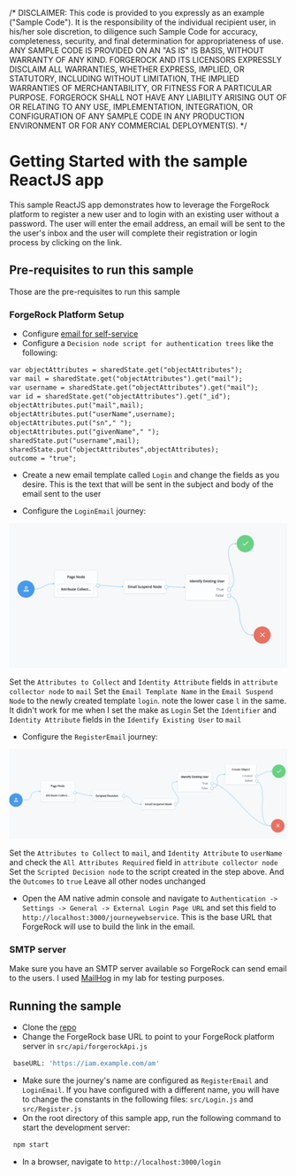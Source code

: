 /*
DISCLAIMER: This code is provided to you expressly as an example ("Sample Code"). It is the responsibility of the individual recipient user, in his/her sole discretion, to diligence such Sample Code for accuracy, completeness, security, and final determination for appropriateness of use.
ANY SAMPLE CODE IS PROVIDED ON AN "AS IS" IS BASIS, WITHOUT WARRANTY OF ANY KIND. FORGEROCK AND ITS LICENSORS EXPRESSLY DISCLAIM ALL WARRANTIES, WHETHER EXPRESS, IMPLIED, OR STATUTORY, INCLUDING WITHOUT LIMITATION, THE IMPLIED WARRANTIES OF MERCHANTABILITY, OR FITNESS FOR A PARTICULAR PURPOSE.
FORGEROCK SHALL NOT HAVE ANY LIABILITY ARISING OUT OF OR RELATING TO ANY USE, IMPLEMENTATION, INTEGRATION, OR CONFIGURATION OF ANY SAMPLE CODE IN ANY PRODUCTION ENVIRONMENT OR FOR ANY COMMERCIAL DEPLOYMENT(S).
*/

# Getting Started with the sample ReactJS app

This sample ReactJS app demonstrates how to leverage the ForgeRock platform to register a new user and to login with an existing user without a password. The user will enter the email address, an email will be sent to the the user's inbox and the user will complete their registration or login process by clicking on the link.

## Pre-requisites to run this sample

Those are the pre-requisites to run this sample

### ForgeRock Platform Setup

- Configure [email for self-service]
- Configure a `Decision node script for authentication trees` like the following:
```
var objectAttributes = sharedState.get("objectAttributes");
var mail = sharedState.get("objectAttributes").get("mail");
var username = sharedState.get("objectAttributes").get("mail");
var id = sharedState.get("objectAttributes").get("_id");
objectAttributes.put("mail",mail);
objectAttributes.put("userName",username);
objectAttributes.put("sn"," ");
objectAttributes.put("givenName"," ");
sharedState.put("username",mail);
sharedState.put("objectAttributes",objectAttributes);
outcome = "true";
``` 
- Create a new email template called `Login` and change the fields as you desire. This is the text that will be sent in the subject and body of the email sent to the user

- Configure the `LoginEmail` journey:

![LoginEmail](https://github.com/DennisAndradeRJ/sampleReactJS/blob/main/src/images/LoginEmail.png "LoginEmail")

Set the `Attributes to Collect` and `Identity Attribute` fields in `attribute collector node` to `mail`
Set the `Email Template Name` in the `Email Suspend Node` to the newly created template `login`. note the lower case `l` in the same. It didn't work for me when I set the make as `Login`
Set the `Identifier` and `Identity Attribute` fields in the `Identify Existing User` to `mail`

- Configure the `RegisterEmail` journey:

![RegisterEmail](https://github.com/DennisAndradeRJ/sampleReactJS/blob/main/src/images/RegisterEmail.png "RegisterEmail")

Set the `Attributes to Collect` to `mail`, and `Identity Attribute` to `userName` and check the `All Attributes Required` field in `attribute collector node`
Set the `Scripted Decision node` to the script created in the step above. And the `Outcomes` to `true`
Leave all other nodes unchanged

- Open the AM native admin console and navigate to `Authentication -> Settings -> General -> External Login Page URL` and set this field to `http://localhost:3000/journeywebservice`. This is the base URL that ForgeRock will use to build the link in the email.

### SMTP server

Make sure you have an SMTP server available so ForgeRock can send email to the users. I used [MailHog] in my lab for testing purposes.

## Running the sample

- Clone the [repo]
- Change the ForgeRock base URL to point to your ForgeRock platform server in `src/api/forgerockApi.js`
```sh
 baseURL: 'https://iam.example.com/am'
```
- Make sure the journey's name are configured as `RegisterEmail` and `LoginEmail`. If you have configured with a different name, you will have to change the constants in the following files: `src/Login.js` and `src/Register.js`
- On the root directory of this sample app, run the following command to start the development server:
```sh
 npm start
```
- In a browser, navigate to `http://localhost:3000/login`

[email for self-service]: <https://backstage.forgerock.com/docs/platform/7.2/platform-self-service/platform-configuration.html#email>
[MailHog]: <https://github.com/mailhog/MailHog>
[repo]: <https://github.com/DennisAndradeRJ/sampleReactJS>